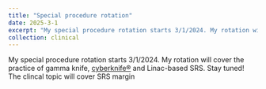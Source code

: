 ```yaml
---
title: "Special procedure rotation"
date: 2025-3-1
excerpt: "My special procedure rotation starts 3/1/2024. My rotation will cover the practice of gamma knife, [cyberknife®](https://cyberknife.com/) and Linac-based SRS. Stay tuned! The clincal topic will cover SRS margin"
collection: clinical
---
```


My special procedure rotation starts 3/1/2024. My rotation will cover the practice of gamma knife, [cyberknife®](https://cyberknife.com/) and Linac-based SRS. Stay tuned! The clincal topic will cover SRS margin